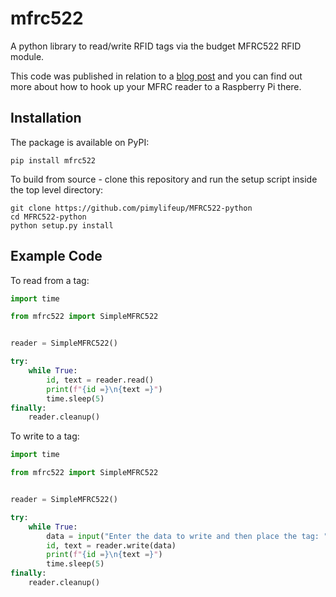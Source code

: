 # mfrc522

A python library to read/write RFID tags via the budget MFRC522 RFID module.

This code was published in relation to a [blog post](https://pimylifeup.com/raspberry-pi-rfid-rc522/) and you can find out more about how to hook up your MFRC reader to a Raspberry Pi there.

## Installation

The package is available on PyPI:
```shell
pip install mfrc522
```

To build from source - clone this repository and run the setup script inside the top level directory:
```shell
git clone https://github.com/pimylifeup/MFRC522-python
cd MFRC522-python
python setup.py install
```

## Example Code

To read from a tag:

```python
import time

from mfrc522 import SimpleMFRC522


reader = SimpleMFRC522()

try:
    while True:
        id, text = reader.read()
        print(f"{id =}\n{text =}")
        time.sleep(5)
finally:
    reader.cleanup()
```

To write to a tag:

```python
import time

from mfrc522 import SimpleMFRC522


reader = SimpleMFRC522()

try:
    while True:
        data = input("Enter the data to write and then place the tag: ")
        id, text = reader.write(data)
        print(f"{id =}\n{text =}")
        time.sleep(5)
finally:
    reader.cleanup()
```

